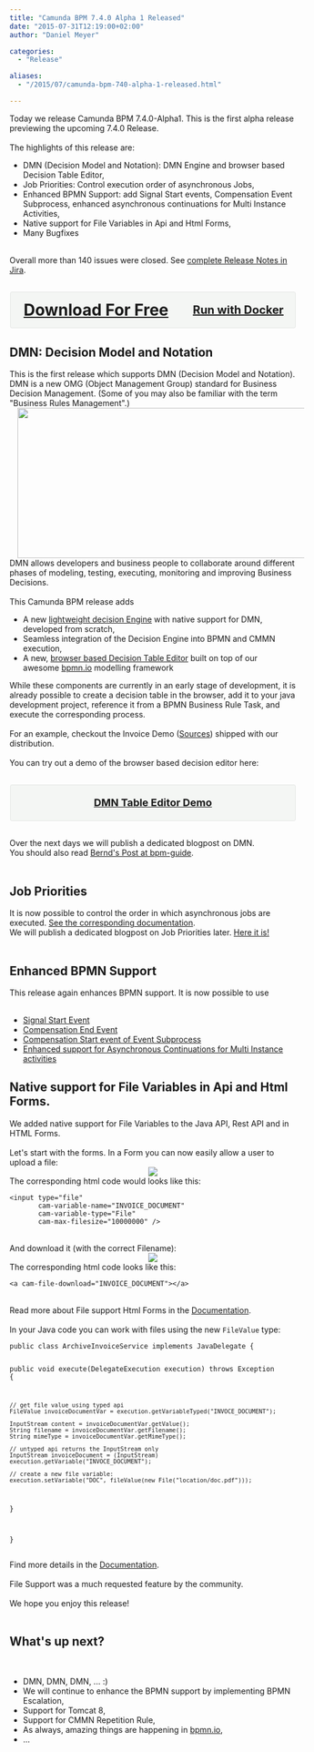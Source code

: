 ```yaml
---
title: "Camunda BPM 7.4.0 Alpha 1 Released"
date: "2015-07-31T12:19:00+02:00"
author: "Daniel Meyer"

categories:
  - "Release"

aliases:
  - "/2015/07/camunda-bpm-740-alpha-1-released.html"

---
```


Today we release Camunda BPM 7.4.0-Alpha1. This is the first alpha release previewing the upcoming 7.4.0 Release.<br />
<br />
The highlights of this release are:<br />
<ul><li>DMN (Decision Model and Notation): DMN Engine and browser based Decision Table Editor,</li>
<li>Job Priorities: Control execution order of asynchronous Jobs,</li>
<li>Enhanced BPMN Support: add Signal Start events, Compensation Event Subprocess, enhanced asynchronous continuations for Multi Instance Activities,</li>
<li>Native support for File Variables in Api and Html Forms,</li>
<li>Many Bugfixes</li>
</ul><br />
Overall more than 140 issues were closed. See <a href="https://app.camunda.com/jira/secure/ReleaseNote.jspa?projectId=10230&version=14191">complete Release Notes in Jira</a>.<br />
<div style="background-color: #f4f6f4; border-radius: 3px; border: 1px solid #e4e6e4; margin: 30px auto; max-width: 500px; overflow: hidden;"><h2 style="-moz-box-sizing: border-box; -webkit-box-sizing: border-box; box-sizing: border-box; float: left; margin: 0; padding: 15px; position: relative; text-align: center; width: 300px;"><a href="http://camunda.org/download#latest" style="display: block; font-size: 28px; line-height: 32px; text-align: center;">Download For Free</a>   </h2><h3 style="-moz-box-sizing: border-box; -webkit-box-sizing: border-box; box-sizing: border-box; float: right; margin: 0; padding: 15px; position: relative; text-align: center; width: 200px;"><a href="https://registry.hub.docker.com/u/camunda/camunda-bpm-platform/" style="display: block; font-size: 20px; line-height: 32px; text-align: center;">Run with Docker</a>   </h3></div><a name='more'></a><h2>DMN: Decision Model and Notation</h2>This is the first release which supports DMN (Decision Model and Notation). DMN is a new OMG (Object Management Group) standard for Business Decision Management. (Some of you may also be familiar with the term "Business Rules Management".)<br />
<div class="separator" style="clear: both; text-align: center;"><a href="http://4.bp.blogspot.com/-cnk5FA_Swsw/VboYuNYOyZI/AAAAAAAADEw/Ps50fBs73Oc/s1600/table.png" imageanchor="1" style="margin-left: 1em; margin-right: 1em;"><img border="0" height="264" src="http://4.bp.blogspot.com/-cnk5FA_Swsw/VboYuNYOyZI/AAAAAAAADEw/Ps50fBs73Oc/s640/table.png" width="640" /></a></div>DMN allows developers and business people to collaborate around different phases of modeling, testing, executing, monitoring and improving Business Decisions.<br />
<br />
This Camunda BPM release adds<br />
<ul><li>A new <a href="https://github.com/camunda/camunda-engine-dmn">lightweight decision Engine</a> with native support for DMN, developed from scratch,</li>
<li>Seamless integration of the Decision Engine into BPMN and CMMN execution,</li>
<li>A new, <a href="https://github.com/dmn-io">browser based Decision Table Editor</a> built on top of our awesome&nbsp;<a href="http://bpmn.io/">bpmn.io</a> modelling framework</li>
</ul>While these components are currently in an early stage of development, it is already possible to create a decision table in the browser, add it to your java development project, reference it from a BPMN Business Rule Task, and execute the corresponding process.<br />
<br />
For an example, checkout the Invoice Demo (<a href="https://github.com/camunda/camunda-bpm-platform/tree/master/examples/invoice">Sources</a>) shipped with our distribution.<br />
<br />
You can try out a demo of the browser based decision editor here:<br />
<div style="background-color: #f4f6f4; border-radius: 3px; border: 1px solid #e4e6e4; margin: 30px auto; max-width: 500px; overflow: hidden;"><h3 style="-moz-box-sizing: border-box; -webkit-box-sizing: border-box; box-sizing: border-box; margin: 0; padding: 15px; position: relative; text-align: center;"><a href="http://camunda.org/dmn/demo/" style="display: block; font-size: 18px; line-height: 32px; text-align: center;">DMN Table Editor Demo</a>   </h3></div>Over the next days we will publish a dedicated blogpost on DMN.<br />
You should also read <a href="http://www.bpm-guide.de/2015/07/20/dmn-decision-model-and-notation-introduction-by-example/">Bernd's Post at bpm-guide</a>.<br />
<br />
<h2>Job Priorities</h2>It is now possible to control the order in which asynchronous jobs are executed. <a href="http://docs.camunda.org/latest/guides/user-guide/#process-engine-the-job-executor-job-prioritization">See the corresponding documentation</a>.<br />
We will publish a dedicated blogpost on Job Priorities later. <a href="http://blog.camunda.org/2015/08/job-prioritization-asynchronous-processing.html">Here it is!</a><br />
<br />
<h2>Enhanced BPMN Support</h2>This release again enhances BPMN support. It is now possible to use<br />
<br />
<ul><li><a href="http://docs.camunda.org/latest/api-references/bpmn20/#events-signal-events-signal-start-event">Signal Start Event</a></li>
<li><a href="http://docs.camunda.org/latest/api-references/bpmn20/#events-cancel-and-compensation-events-compensation-end-event">Compensation End Event</a></li>
<li><a href="http://docs.camunda.org/latest/api-references/bpmn20/#events-cancel-and-compensation-events-compensation-start-event">Compensation Start event of Event Subprocess</a></li>
<li><a href="http://docs.camunda.org/latest/guides/user-guide/#process-engine-transactions-in-processes-asynchronous-continuations-of-multi-instance-activities">Enhanced support for Asynchronous Continuations for Multi Instance activities</a></li>
</ul><h2>Native support for File Variables in Api and Html Forms.</h2>We added native support for File Variables to the Java API, Rest API and in HTML Forms.<br />
<br />
Let's start with the forms. In a Form you can now easily allow a user to upload a file:<br />
<div class="separator" style="clear: both; text-align: center;"><a href="http://2.bp.blogspot.com/-kLkQjABXSTU/Vbob6lqRjkI/AAAAAAAADE8/IwFS2BX4lPI/s1600/file-upload.png" imageanchor="1" style="margin-left: 1em; margin-right: 1em;"><img border="0" src="http://2.bp.blogspot.com/-kLkQjABXSTU/Vbob6lqRjkI/AAAAAAAADE8/IwFS2BX4lPI/s1600/file-upload.png" /></a></div>The corresponding html code would looks like this:<br />
<pre class="prettyprint"><code class="language-xml">&lt;input type="file"
       cam-variable-name="INVOICE_DOCUMENT"
       cam-variable-type="File"
       cam-max-filesize="10000000" /&gt;
</code></pre><br />
And download it (with the correct Filename):<br />
<div class="separator" style="clear: both; text-align: center;"><a href="http://3.bp.blogspot.com/-cdLtXZIZM6w/Vbob_Yg_LLI/AAAAAAAADFE/iFDGWELNtyI/s1600/file-download.png" imageanchor="1" style="margin-left: 1em; margin-right: 1em;"><img border="0" src="http://3.bp.blogspot.com/-cdLtXZIZM6w/Vbob_Yg_LLI/AAAAAAAADFE/iFDGWELNtyI/s1600/file-download.png" /></a></div>The corresponding html code looks like this:<br />
<pre class="prettyprint"><code class="language-xml">&lt;a cam-file-download="INVOICE_DOCUMENT"&gt;&lt;/a&gt;
</code></pre><br />
Read more about File support Html Forms in the <a href="http://docs.camunda.org/latest/api-references/embedded-forms/#supported-html-controls-file-input-fields">Documentation</a>.<br />
<br />
In your Java code you can work with files using the new <code>FileValue</code> type:<br />
<pre class="prettyprint"><code class="language-java">public class ArchiveInvoiceService implements JavaDelegate {

  public void execute(DelegateExecution execution) throws Exception {

    // get file value using typed api
    FileValue invoiceDocumentVar = execution.getVariableTyped("INVOCE_DOCUMENT");

    InputStream content = invoiceDocumentVar.getValue();
    String filename = invoiceDocumentVar.getFilename();
    String mimeType = invoiceDocumentVar.getMimeType();

    // untyped api returns the InputStream only
    InputStream invoiceDocument = (InputStream) execution.getVariable("INVOCE_DOCUMENT");

    // create a new file variable:
    execution.setVariable("DOC", fileValue(new File("location/doc.pdf")));
  }

}
</code></pre>Find more details in the <a href="http://docs.camunda.org/latest/guides/user-guide/#process-engine-process-variables-file-values">Documentation</a>.<br />
<br />
File Support was a much requested feature by the community.<br />
<br />
We hope you enjoy this release!<br />
<br />
<h2>What's up next?</h2><br />
<ul><li>DMN, DMN, DMN, ... :)</li>
<li>We will continue to enhance the BPMN support by implementing BPMN Escalation,</li>
<li>Support for Tomcat 8,</li>
<li>Support for CMMN Repetition Rule,</li>
<li>As always, amazing things are happening in <a href="http://bpmn.io">bpmn.io</a>,</li>
<li>...</li>
</li>
</ul><br />
